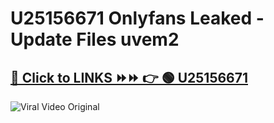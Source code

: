 
 # U25156671 Onlyfans Leaked - Update Files uvem2

## <h2><a href="https://clipsfans.com/U25156671&ref=git">🔗 Click to LINKS ⏩⏩ 👉 🟢 U25156671 </a></h2>

<a href="https://clipsfans.com/U25156671&ref=git" rel="nofollow" data-target="animated-image.originalLink"><img src="https://i.ibb.co.com/xMMVF88/686577567.gif" alt="Viral Video Original" style="max-width: 100%; display: inline-block;" data-target="animated-image.originalImage"></a>

